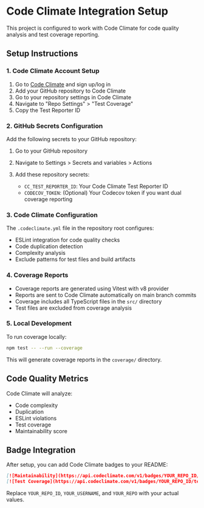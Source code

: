 # Code Climate Integration Setup

This project is configured to work with Code Climate for code quality analysis and test coverage reporting.

## Setup Instructions

### 1. Code Climate Account Setup
1. Go to [Code Climate](https://codeclimate.com/) and sign up/log in
2. Add your GitHub repository to Code Climate
3. Go to your repository settings in Code Climate
4. Navigate to "Repo Settings" > "Test Coverage"
5. Copy the Test Reporter ID

### 2. GitHub Secrets Configuration
Add the following secrets to your GitHub repository:

1. Go to your GitHub repository
2. Navigate to Settings > Secrets and variables > Actions
3. Add these repository secrets:

   - `CC_TEST_REPORTER_ID`: Your Code Climate Test Reporter ID
   - `CODECOV_TOKEN`: (Optional) Your Codecov token if you want dual coverage reporting

### 3. Code Climate Configuration
The `.codeclimate.yml` file in the repository root configures:
- ESLint integration for code quality checks
- Code duplication detection
- Complexity analysis
- Exclude patterns for test files and build artifacts

### 4. Coverage Reports
- Coverage reports are generated using Vitest with v8 provider
- Reports are sent to Code Climate automatically on main branch commits
- Coverage includes all TypeScript files in the `src/` directory
- Test files are excluded from coverage analysis

### 5. Local Development
To run coverage locally:
```bash
npm test -- --run --coverage
```

This will generate coverage reports in the `coverage/` directory.

## Code Quality Metrics
Code Climate will analyze:
- Code complexity
- Duplication
- ESLint violations
- Test coverage
- Maintainability score

## Badge Integration
After setup, you can add Code Climate badges to your README:

```markdown
[![Maintainability](https://api.codeclimate.com/v1/badges/YOUR_REPO_ID/maintainability)](https://codeclimate.com/github/YOUR_USERNAME/YOUR_REPO/maintainability)
[![Test Coverage](https://api.codeclimate.com/v1/badges/YOUR_REPO_ID/test_coverage)](https://codeclimate.com/github/YOUR_USERNAME/YOUR_REPO/test_coverage)
```

Replace `YOUR_REPO_ID`, `YOUR_USERNAME`, and `YOUR_REPO` with your actual values.
